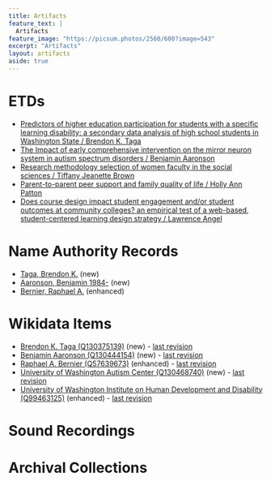 ```yaml
---
title: Artifacts
feature_text: |
  Artifacts
feature_image: "https://picsum.photos/2560/600?image=543"
excerpt: "Artifacts"
layout: artifacts
aside: true
---
```


# ETDs
- [Predictors of higher education participation for students with a specific learning disability: a secondary data analysis of high school students in Washington State / Brendon K. Taga](https://github.com/cspayne/fall2024dfw/blob/main/_artifacts/ETDs/981519192.pdf)
- [The Impact of early comprehensive intervention on the mirror neuron system in autism spectrum disorders /
Benjamin Aaronson](https://github.com/cspayne/fall2024dfw/blob/main/_artifacts/ETDs/981515721)
- [Research methodology selection of women faculty in the social sciences / Tiffany Jeanette Brown](https://github.com/cspayne/fall2024dfw/blob/main/_artifacts/ETDs/946445850.pdf)
- [Parent-to-parent peer support and family quality of life / Holly Ann Patton](https://github.com/cspayne/fall2024dfw/blob/main/_artifacts/ETDs/981511212.pdf)
- [Does course design impact student engagement and/or student outcomes at community colleges? an empirical test of a web-based, student-centered learning design strategy / Lawrence Angel](https://github.com/cspayne/fall2024dfw/blob/main/_artifacts/ETDs/946445886.pdf)

# Name Authority Records

- [Taga, Brendon K.](https://github.com/cspayne/fall2024dfw/blob/main/_artifacts/NAFs/no2024107202_new.pdf) (new)
- [Aaronson, Benjamin 1984-](https://github.com/cspayne/fall2024dfw/blob/main/_artifacts/NAFs/no2024110391_new.pdf) (new)
- [Bernier, Raphael A.](https://github.com/cspayne/fall2024dfw/blob/main/_artifacts/NAFs/no2005038308_enhanced.pdf) (enhanced)

# Wikidata Items
- [Brendon K. Taga (Q130375139)](http://www.wikidata.org/entity/Q130375139) (new) - [last revision](https://www.wikidata.org/w/index.php?title=Q130375139&oldid=2257128087)
- [Benjamin Aaronson (Q130444154)](http://www.wikidata.org/entity/Q130444154) (new) - [last revision](https://www.wikidata.org/w/index.php?title=Q130444154&oldid=2258805721)
- [Raphael A. Bernier (Q57639673)](http://www.wikidata.org/entity/Q57639673) (enhanced) - [last revision](https://www.wikidata.org/w/index.php?title=Q57639673&oldid=2263806645)
- [University of Washington Autism Center (Q130468740)](http://www.wikidata.org/entity/Q130468740) (new) - [last revision](http://www.wikidata.org/entity/Q130468740)
- [University of Washington Institute on Human Development and Disability (Q99463125)](http://www.wikidata.org/entity/Q99463125) (enhanced) - [last revision](https://www.wikidata.org/w/index.php?title=Q99463125&oldid=2258836522)

# Sound Recordings

# Archival Collections